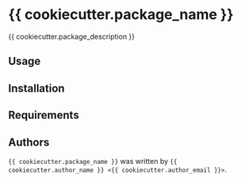 # {{ cookiecutter.package_name }}

{{ cookiecutter.package_description }}

## Usage

## Installation

## Requirements

## Authors

`{{ cookiecutter.package_name }}` was written by `{{ cookiecutter.author_name }} <{{ cookiecutter.author_email }}>`.
